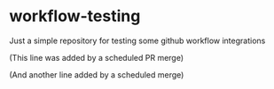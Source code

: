 # workflow-testing
Just a simple repository for testing some github workflow integrations

(This line was added by a scheduled PR merge)

(And another line added by a scheduled merge)
